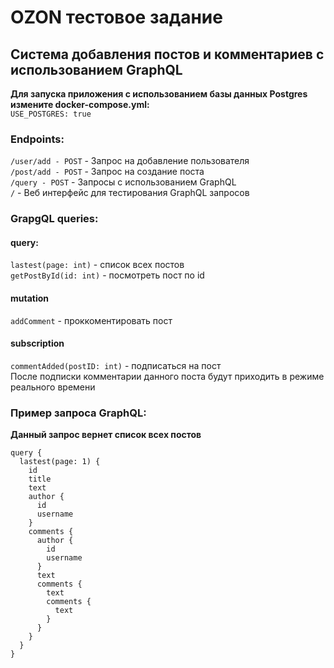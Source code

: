 # OZON тестовое задание
## Система добавления постов и комментариев с использованием GraphQL
__Для запуска приложения с использованием базы данных Postgres измените docker-compose.yml:__  
`USE_POSTGRES: true`  
### Endpoints:
`/user/add - POST` - Запрос на добавление пользователя  
`/post/add - POST` - Запрос на создание поста  
`/query - POST` - Запросы с использованием GraphQL  
`/` - Веб интерфейс для тестирования GraphQL запросов  
### GrapgQL queries:
#### __query:__  
`lastest(page: int)` - список всех постов  
`getPostById(id: int)` - посмотреть пост по id    

#### __mutation__
`addComment` - проккоментировать пост

#### __subscription__
`commentAdded(postID: int)` - подписаться на пост  
После подписки комментарии данного поста будут приходить в режиме реального времени
### Пример запроса GraphQL:
__Данный запрос вернет список всех постов__
```
query {  
  lastest(page: 1) {  
    id  
    title  
    text  
    author {  
      id  
      username  
    }  
    comments {  
      author {  
        id  
        username  
      }  
      text  
      comments {  
        text  
        comments {  
          text  
        }  
      }  
    }  
  }  
}  
```